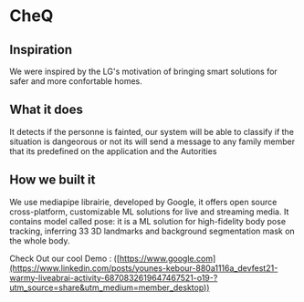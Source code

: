 # CheQ

## Inspiration
We were inspired by the LG's motivation of bringing smart solutions for safer and more confortable homes.
## What it does
It detects if the personne is fainted, our system will be able to classify if the situation is dangeorous or not its will send a message to any family member that its predefined on the application and the Autorities  
 
## How we built it
We use mediapipe librairie, developed by Google, it offers open source cross-platform, customizable ML solutions for live and streaming media.
It contains model called pose: it is a ML solution for high-fidelity body pose tracking, inferring 33 3D landmarks and background segmentation mask on the whole body.

Check Out our cool Demo : ([https://www.google.com](https://www.linkedin.com/posts/younes-kebour-880a1116a_devfest21-warmy-liveabrai-activity-6870832619647467521-o19-?utm_source=share&utm_medium=member_desktop))
